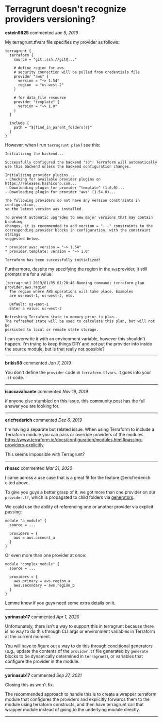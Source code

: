# Terragrunt doesn't recognize providers versioning?

**estein9825** commented *Jan 5, 2019*

My terragrunt.tfvars file specifies my provider as follows:

```hcl
terragrunt {
  terraform {
    source = "git::ssh://git@..."

    # define region for aws
    # security connection will be pulled from credentials file
    provider "aws" {
      version = "~> 1.54"
      region  = "us-west-2"
    }

    # for data_file resource
    provider "template" {
      version = "~> 1.0"
    }
  }

  include {
    path = "${find_in_parent_folders()}"
  }
}
```

However, when I run `terragrunt plan` I see this:

```
Initializing the backend...

Successfully configured the backend "s3"! Terraform will automatically
use this backend unless the backend configuration changes.

Initializing provider plugins...
- Checking for available provider plugins on https://releases.hashicorp.com...
- Downloading plugin for provider "template" (1.0.0)...
- Downloading plugin for provider "aws" (1.54.0)...

The following providers do not have any version constraints in configuration,
so the latest version was installed.

To prevent automatic upgrades to new major versions that may contain breaking
changes, it is recommended to add version = "..." constraints to the
corresponding provider blocks in configuration, with the constraint strings
suggested below.

* provider.aws: version = "~> 1.54"
* provider.template: version = "~> 1.0"

Terraform has been successfully initialized!
```

Furthermore, despite my specifying the region in the `aws`provider, it still prompts me for a value:

```
[terragrunt] 2019/01/05 01:20:46 Running command: terraform plan
provider.aws.region
  The region where AWS operations will take place. Examples
  are us-east-1, us-west-2, etc.

  Default: us-east-1
  Enter a value: us-west-2

Refreshing Terraform state in-memory prior to plan...
The refreshed state will be used to calculate this plan, but will not be
persisted to local or remote state storage.
```
I can overwrite it with an environment variable, however this shouldn't happen. I'm trying to keep things DRY and not put the provider info inside the source module, but is that really not possible?
<br />
***


**brikis98** commented *Jan 7, 2019*

You don't define the `provider` code in `terraform.tfvars`. It goes into your `.tf` code.
***

**isaccavalcante** commented *Nov 19, 2019*

if anyone else stumbled on this issue, this [community post](https://community.gruntwork.io/t/region-not-being-set-by-terragrunt/66/2) has the full answer you are looking for.
***

**ericfrederich** commented *Dec 6, 2019*

I'm having a separate but related issue.
When using Terraform to include a Terraform module you can pass or override providers of the modules.
https://www.terraform.io/docs/configuration/modules.html#passing-providers-explicitly

This seems impossible with Terragrunt?
***

**rhnasc** commented *Mar 31, 2020*

I came across a use case that is a great fit for the feature @ericfrederich cited above.

To give you guys a better grasp of it, we got more than one provider on our `provider.tf`, which is propagated to child folders via [generators](https://terragrunt.gruntwork.io/docs/features/keep-your-terraform-code-dry/#dry-common-terraform-code-with-terragrunt-generate-blocks).

We could use the ability of referencing one or another provider via explicit passing:
```hcl
module "a_module" {
  source = ...

  providers = {
    aws = aws.account_a
  }
}
```

Or even more than one provider at once:
```hcl
module "complex_module" {
  source = ...

  providers = {
    aws.primary = aws.region_a
    aws.secondary = aws.region_b
  }
}
```

Lemme know if you guys need some extra details on it.
***

**yorinasub17** commented *Apr 1, 2020*

Unfortunately, there isn't a way to support this in terragrunt because there is no way to do this through CLI args or environment variables in Terraform at the current moment.

You will have to figure out a way to do this through conditional generators (e.g., update the contents of the `provider.tf` file generated by `generate` blocks to be dynamically determined in `terragrunt`), or variables that configure the provider in the module.
***

**yorinasub17** commented *Sep 27, 2021*

Closing this as won't fix.

The recommended approach to handle this is to create a wrapper terraform module that configures the providers and explicitly forwards them to the module using terraform constructs, and then have terragrunt call that wrapper module instead of going to the underlying module directly.
***

